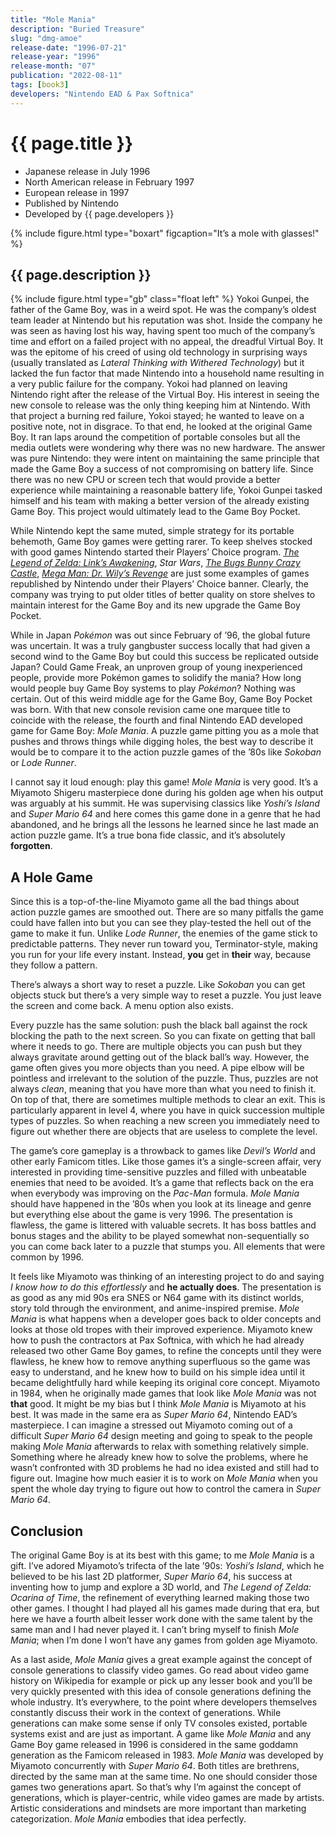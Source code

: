 ```yaml
---
title: "Mole Mania"
description: "Buried Treasure"
slug: "dmg-amoe"
release-date: "1996-07-21"
release-year: "1996"
release-month: "07"
publication: "2022-08-11"
tags: [book3]
developers: "Nintendo EAD & Pax Softnica"
---
```

# {{ page.title }}

- Japanese release in July 1996
- North American release in February 1997
- European release in 1997
- Published by Nintendo
- Developed by {{ page.developers }}

{% include figure.html type="boxart" figcaption="It’s a mole with glasses!" %}

## {{ page.description }}
{% include figure.html type="gb" class="float left" %}
Yokoi Gunpei, the father of the Game Boy, was in a weird spot. He was the company’s oldest team leader at Nintendo but his reputation was shot. Inside the company he was seen as having lost his way, having spent too much of the company’s time and effort on a failed project with no appeal, the dreadful Virtual Boy. It was the epitome of his creed of using old technology in surprising ways (usually translated as *Lateral Thinking with Withered Technology*) but it lacked the fun factor that made Nintendo into a household name resulting in a very public failure for the company. Yokoi had planned on leaving Nintendo right after the release of the Virtual Boy. His interest in seeing the new console to release was the only thing keeping him at Nintendo. With that project a burning red failure, Yokoi stayed; he wanted to leave on a positive note, not in disgrace. To that end, he looked at the original Game Boy. It ran laps around the competition of portable consoles but all the media outlets were wondering why there was no new hardware. The answer was pure Nintendo: they were intent on maintaining the same principle that made the Game Boy a success of not compromising on battery life. Since there was no new CPU or screen tech that would provide a better experience while maintaining a reasonable battery life, Yokoi Gunpei tasked himself and his team with making a better version of the already existing Game Boy. This project would ultimately lead to the Game Boy Pocket.

While Nintendo kept the same muted, simple strategy for its portable behemoth, Game Boy games were getting rarer. To keep shelves stocked with good games Nintendo started their Players’ Choice program. [*The Legend of Zelda: Link’s Awakening*](/articles/dmg-zl/), *Star Wars*, [*The Bugs Bunny Crazy Castle*](/articles/dmg-bb/), [*Mega Man: Dr. Wily’s Revenge*](/articles/dmg-rw/) are just some examples of games republished by Nintendo under their Players’ Choice banner. Clearly, the company was trying to put older titles of better quality on store shelves to maintain interest for the Game Boy and its new upgrade the Game Boy Pocket.

While in Japan *Pokémon* was out since February of ’96, the global future was uncertain. It was a truly gangbuster success locally that had given a second wind to the Game Boy but could this success be replicated outside Japan? Could Game Freak, an unproven group of young inexperienced people, provide more Pokémon games to solidify the mania? How long would people buy Game Boy systems to play *Pokémon*? Nothing was certain. Out of this weird middle age for the Game Boy, Game Boy Pocket was born. With that new console revision came one marquee title to coincide with the release, the fourth and final Nintendo EAD developed game for Game Boy: *Mole Mania*. A puzzle game pitting you as a mole that pushes and throws things while digging holes, the best way to describe it would be to compare it to the action puzzle games of the ’80s like *Sokoban* or *Lode Runner*. 

I cannot say it loud enough: play this game! *Mole Mania* is very good. It’s a Miyamoto Shigeru masterpiece done during his golden age when his output was arguably at his summit. He was supervising classics like *Yoshi’s Island* and *Super Mario 64* and here comes this game done in a genre that he had abandoned, and he brings all the lessons he learned since he last made an action puzzle game. It’s a true bona fide classic, and it’s absolutely **forgotten**.

## A Hole Game
Since this is a top-of-the-line Miyamoto game all the bad things about action puzzle games are smoothed out. There are so many pitfalls the game could have fallen into but you can see they play-tested the hell out of the game to make it fun. Unlike *Lode Runner*, the enemies of the game stick to predictable patterns. They never run toward you, Terminator-style, making you run for your life every instant. Instead, **you** get in **their** way, because they follow a pattern.

There’s always a short way to reset a puzzle. Like *Sokoban* you can get objects stuck but there’s a very simple way to reset a puzzle. You just leave the screen and come back. A menu option also exists. 

Every puzzle has the same solution: push the black ball against the rock blocking the path to the next screen. So you can fixate on getting that ball where it needs to go. There are multiple objects you can push but they always gravitate around getting out of the black ball’s way. However, the game often gives you more objects than you need. A pipe elbow will be pointless and irrelevant to the solution of the puzzle. Thus, puzzles are not always *clean*, meaning that you have more than what you need to finish it. On top of that, there are sometimes multiple methods to clear an exit. This is particularly apparent in level 4, where you have in quick succession multiple types of puzzles. So when reaching a new screen you immediately need to figure out whether there are objects that are useless to complete the level.

The game’s core gameplay is a throwback to games like *Devil’s World* and other early Famicom titles. Like those games it’s a single-screen affair, very interested in providing time-sensitive puzzles and filled with unbeatable enemies that need to be avoided. It’s a game that reflects back on the era when everybody was improving on the *Pac-Man* formula. *Mole Mania* should have happened in the ’80s when you look at its lineage and genre but everything else about the game is very 1996. The presentation is flawless, the game is littered with valuable secrets. It has boss battles and bonus stages and the ability to be played somewhat non-sequentially so you can come back later to a puzzle that stumps you. All elements that were common by 1996.

It feels like Miyamoto was thinking of an interesting project to do and saying *I know how to do this effortlessly* and **he actually does**. The presentation is as good as any mid 90s era SNES or N64 game with its distinct worlds, story told through the environment, and anime-inspired premise. *Mole Mania* is what happens when a developer goes back to older concepts and looks at those old tropes with their improved experience. Miyamoto knew how to push the contractors at Pax Softnica, with which he had already released two other Game Boy games, to refine the concepts until they were flawless, he knew how to remove anything superfluous so the game was easy to understand, and he knew how to build on his simple idea until it became delightfully hard while keeping its original core concept. Miyamoto in 1984, when he originally made games that look like *Mole Mania* was not **that** good. It might be my bias but I think *Mole Mania* is Miyamoto at his best. It was made in the same era as *Super Mario 64*, Nintendo EAD’s masterpiece. I can imagine a stressed out Miyamoto coming out of a difficult *Super Mario 64* design meeting and going to speak to the people making *Mole Mania* afterwards to relax with something relatively simple. Something where he already knew how to solve the problems, where he wasn’t confronted with 3D problems he had no idea existed and still had to figure out. Imagine how much easier it is to work on *Mole Mania* when you spent the whole day trying to figure out how to control the camera in *Super Mario 64*.

## Conclusion
The original Game Boy is at its best with this game; to me *Mole Mania* is a gift. I’ve adored Miyamoto’s trifecta of the late ’90s: *Yoshi’s Island*, which he believed to be his last 2D platformer, *Super Mario 64*, his success at inventing how to jump and explore a 3D world, and *The Legend of Zelda: Ocarina of Time*, the refinement of everything learned making those two other games. I thought I had played all his games made during that era, but here we have a fourth albeit lesser work done with the same talent by the same man and I had never played it. I can’t bring myself to finish *Mole Mania*; when I’m done I won’t have any games from golden age Miyamoto.

As a last aside, *Mole Mania* gives a great example against the concept of console generations to classify video games. Go read about video game history on Wikipedia for example or pick up any lesser book and you’ll be very quickly presented with this idea of console generations defining the whole industry. It’s everywhere, to the point where developers themselves constantly discuss their work in the context of generations. While generations can make some sense if only TV consoles existed, portable systems exist and are just as important. A game like *Mole Mania* and any Game Boy game released in 1996 is considered in the same goddamn generation as the Famicom released in 1983. *Mole Mania* was developed by Miyamoto concurrently with *Super Mario 64*. Both titles are brethrens, directed by the same man at the same time. No one should consider those games two generations apart. So that’s why I’m against the concept of generations, which is player-centric, while video games are made by artists. Artistic considerations and mindsets are more important than marketing categorization. *Mole Mania* embodies that idea perfectly.